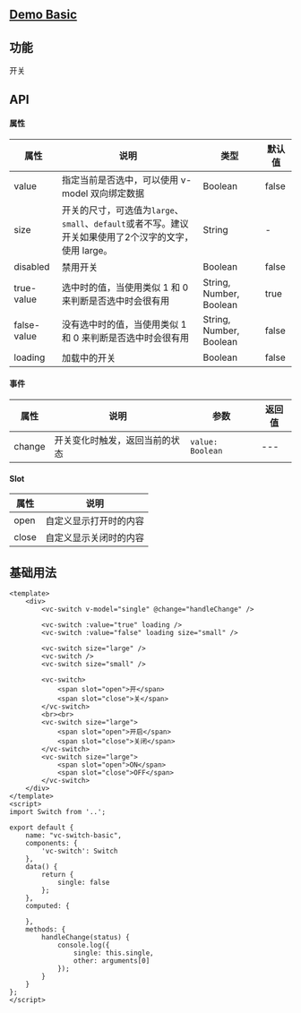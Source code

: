 ## [Demo Basic](https://wya-team.github.io/wya-vc/dist/web/switch/basic.html)
## 功能
开关

## API

#### 属性

属性 | 说明 | 类型 | 默认值
---|---|---|---
value | 指定当前是否选中，可以使用 v-model 双向绑定数据 | Boolean | false
size | 开关的尺寸，可选值为`large`、`small`、`default`或者不写。建议开关如果使用了2个汉字的文字，使用 large。 | String | -
disabled | 禁用开关 | Boolean | false
true-value | 选中时的值，当使用类似 1 和 0 来判断是否选中时会很有用 | String, Number, Boolean | true
false-value | 没有选中时的值，当使用类似 1 和 0 来判断是否选中时会很有用 | String, Number, Boolean | false
loading | 加载中的开关 | Boolean | false


#### 事件

属性 | 说明 | 参数 | 返回值
---|---|---|---
change | 开关变化时触发，返回当前的状态	 | `value: Boolean` | ---

#### Slot

属性 | 说明
---|---
open | 自定义显示打开时的内容
close | 自定义显示关闭时的内容

## 基础用法

```vue
<template>
	<div>
		<vc-switch v-model="single" @change="handleChange" />

		<vc-switch :value="true" loading />
		<vc-switch :value="false" loading size="small" />
		
		<vc-switch size="large" />
		<vc-switch />
		<vc-switch size="small" />

		<vc-switch>
			<span slot="open">开</span>
			<span slot="close">关</span>
		</vc-switch>
		<br><br>
		<vc-switch size="large">
			<span slot="open">开启</span>
			<span slot="close">关闭</span>
		</vc-switch>
		<vc-switch size="large">
			<span slot="open">ON</span>
			<span slot="close">OFF</span>
		</vc-switch>
	</div>
</template>
<script>
import Switch from '..';

export default {
	name: "vc-switch-basic",
	components: {
		'vc-switch': Switch
	},
	data() {
		return {
			single: false
		};
	},
	computed: {
		
	},
	methods: {
		handleChange(status) {
			console.log({
				single: this.single,
				other: arguments[0]
			});
		}
	}
};
</script>

```